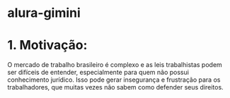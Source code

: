# alura-gimini

# 1. Motivação:

O mercado de trabalho brasileiro é complexo e as leis trabalhistas podem ser difíceis de entender, especialmente para quem não possui conhecimento jurídico. Isso pode gerar insegurança e frustração para os trabalhadores, que muitas vezes não sabem como defender seus direitos.
